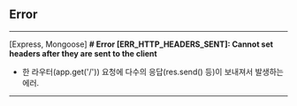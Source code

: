 ## Error

___
[Express, Mongoose]
**# Error [ERR_HTTP_HEADERS_SENT]: Cannot set headers after they are sent to the client**


- 한 라우터(app.get('/')) 요청에 다수의 응답(res.send() 등)이 보내져서 발생하는 에러.

___


